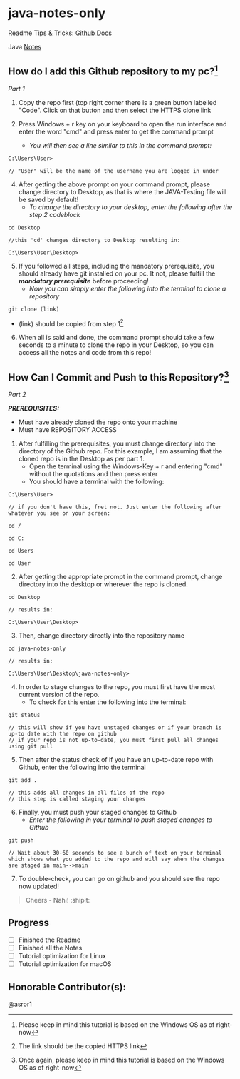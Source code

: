# java-notes-only

Readme Tips & Tricks: [Github Docs](https://docs.github.com/en/github/writing-on-github/getting-started-with-writing-and-formatting-on-github/basic-writing-and-formatting-syntax)

Java [Notes](Notes.txt) <!-- I am just testing out github repo such as relative links, etc. -->

## How do I add this Github repository to my pc?[^1]
*Part 1*

1. Copy the repo first (top right corner there is a green button labelled "Code". Click on that button and then select the HTTPS clone link

2. Press Windows + r key on your keyboard to open the run interface and enter the word "cmd" and press enter to get the command prompt

   - *You will then see a line similar to this in the command prompt:*

```
C:\Users\User>

// "User" will be the name of the username you are logged in under
```

4. After getting the above prompt on your command prompt, please change directory to Desktop, as that is where the JAVA-Testing file will be saved by default!
   - *To change the directory to your desktop, enter the following after the step 2 codeblock*

```
cd Desktop

//this 'cd' changes directory to Desktop resulting in:

C:\Users\User\Desktop>
```

5. If you followed all steps, including the mandatory prerequisite, you should already have git installed on your pc. It not, please fulfill the ***mandatory prerequisite*** before proceeding!
   - *Now you can simply enter the following into the terminal to clone a repository*

```
git clone (link)
```

   - (link) should be copied from step 1[^2]

6. When all is said and done, the command prompt should take a few seconds to a minute to clone the repo in your Desktop, so you can access all the notes and code from this repo!

## How Can I Commit and Push to this Repository?[^3]
*Part 2*

***PREREQUISITES:***
- Must have already cloned the repo onto your machine
- Must have REPOSITORY ACCESS

1. After fulfilling the prerequisites, you must change directory into the directory of the Github repo. For this example, I am assuming that the cloned repo is in the Desktop as per part 1.
   - Open the terminal using the Windows-Key + r and entering "cmd" without the quotations and then press enter
   - You should have a terminal with the following:

```
C:\Users\User>

// if you don't have this, fret not. Just enter the following after whatever you see on your screen:

cd /

cd C:

cd Users

cd User
```

2. After getting the appropriate prompt in the command prompt, change directory into the desktop or wherever the repo is cloned.

```
cd Desktop

// results in:

C:\Users\User\Desktop>
```

3. Then, change directory directly into the repository name

```
cd java-notes-only

// results in:

C:\Users\User\Desktop\java-notes-only>
```

4. In order to stage changes to the repo, you must first have the most current version of the repo.
   - To check for this enter the following into the terminal:


```
git status

// this will show if you have unstaged changes or if your branch is up-to date with the repo on github
// if your repo is not up-to-date, you must first pull all changes using git pull
```

5. Then after the status check of if you have an up-to-date repo with Github, enter the following into the terminal

```
git add .

// this adds all changes in all files of the repo
// this step is called staging your changes
```

6. Finally, you must push your staged changes to Github
   - *Enter the following in your terminal to push staged changes to Github*

```
git push

// Wait about 30-60 seconds to see a bunch of text on your terminal which shows what you added to the repo and will say when the changes are staged in main-->main
```

7. To double-check, you can go on github and you should see the repo now updated!

> Cheers - Nahi! :shipit:

## Progress
- [ ] Finished the Readme
- [ ] Finished all the Notes
- [ ] Tutorial optimization for Linux
- [ ] Tutorial optimization for macOS

## Honorable Contributor(s):
@asror1

[^1]: Please keep in mind this tutorial is based on the Windows OS as of right-now
[^2]: The link should be the copied HTTPS link
[^3]: Once again, please keep in mind this tutorial is based on the Windows OS as of right-now
